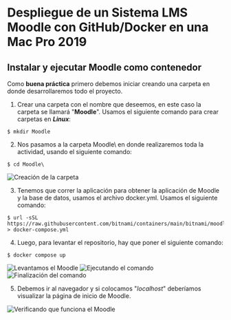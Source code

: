 # Despliegue de un Sistema LMS Moodle con GitHub/Docker en una Mac Pro 2019
## Instalar y ejecutar Moodle como contenedor
Como **buena práctica** primero debemos iniciar creando una carpeta en donde desarrollaremos todo el proyecto.
1. Crear una carpeta con el nombre que deseemos, en este caso la carpeta se llamará "**Moodle**". Usamos el siguiente
comando para crear carpetas en ***Linux***:
```
$ mkdir Moodle
```
2. Nos pasamos a la carpeta Moodle\ en donde realizaremos toda la actividad, usando el siguiente comando:
```
$ cd Moodle\
```
![Creación de la carpeta](https://github.com/AlexMzta20/DevOps_Tarea-2.4_Despliegue-de-un-Sistema-LMS-Moodle-en-una-MAC-Pro-2019/assets/105833304/d6dc3721-f9ee-4098-a77f-fa75adba9028)

3. Tenemos que correr la aplicación para obtener la aplicación de Moodle y la base de datos, usamos el archivo docker.yml. 
Usamos el siguiente comando:
```
$ url -sSL https://raw.githubusercontent.com/bitnami/containers/main/bitnami/moodle/dockercompose.yml > docker-compose.yml
```
4. Luego, para levantar el repositorio, hay que poner el siguiente comando:
```
$ docker compose up
```
![Levantamos el Moodle](https://github.com/AlexMzta20/DevOps_Tarea-2.4_Despliegue-de-un-Sistema-LMS-Moodle-en-una-MAC-Pro-2019/assets/105833304/e3bc09e3-0fbd-4f2b-bd3b-87b1cc5da133)
![Ejecutando el comando](https://github.com/AlexMzta20/DevOps_Tarea-2.4_Despliegue-de-un-Sistema-LMS-Moodle-en-una-MAC-Pro-2019/assets/105833304/c39ff6b1-46d4-4aad-8517-e3bfbb464735)
![Finalización del comando](https://github.com/AlexMzta20/DevOps_Tarea-2.4_Despliegue-de-un-Sistema-LMS-Moodle-en-una-MAC-Pro-2019/assets/105833304/dbab5658-db55-4b83-876f-cf7ec283c5a3)

5. Debemos ir al navegador y si colocamos "_localhost_" deberíamos visualizar la página de inicio de Moodle.

![Verificando que funciona el Moodle](https://github.com/AlexMzta20/DevOps_Tarea-2.4_Despliegue-de-un-Sistema-LMS-Moodle-en-una-MAC-Pro-2019/assets/105833304/7d7bb899-8cc1-4dd6-8c73-80d0401b85f5)

